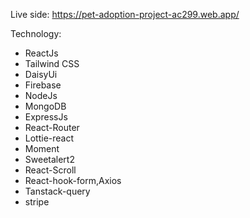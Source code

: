 Live side: https://pet-adoption-project-ac299.web.app/

Technology: 
- ReactJs
- Tailwind CSS
- DaisyUi
- Firebase
- NodeJs
- MongoDB
- ExpressJs
- React-Router
- Lottie-react
- Moment
- Sweetalert2
- React-Scroll
- React-hook-form,Axios
- Tanstack-query
- stripe
